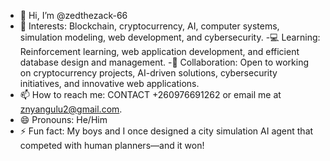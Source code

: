 - 👋 Hi, I’m @zedthezack-66  
- 🌱 Interests: Blockchain, cryptocurrency, AI, computer systems, simulation modeling, web development, and cybersecurity.
-💻 Learning: Reinforcement learning, web application development, and efficient database design and management.
-🤝 Collaboration: Open to working on cryptocurrency projects, AI-driven solutions, cybersecurity initiatives, and innovative web applications.
- 📫 How to reach me: CONTACT +260976691262  or email me at znyangulu2@gmail.com.  
- 😄 Pronouns: He/Him
- ⚡ Fun fact: My boys and I once designed a city simulation AI agent that competed with human planners—and it won!  
